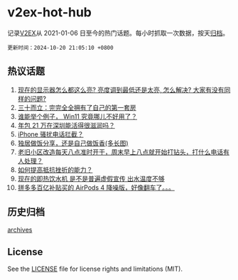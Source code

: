 # v2ex-hot-hub

 记录[V2EX](https://www.v2ex.com/)从 2021-01-06 日至今的热门话题。每小时抓取一次数据，按天[归档](archives)。

`更新时间：2024-10-20 21:05:10 +0800`

## 热议话题

1. [现在的显示器怎么都这么亮? 亮度调到最低还是太亮, 怎么解决? 
大家有没有同样的问题?](https://www.v2ex.com/t/1081861)
1. [三十而立：完完全全拥有了自己的第一套房](https://www.v2ex.com/t/1081814)
1. [谁能举个例子， Win11 究竟哪儿不好用了？](https://www.v2ex.com/t/1081793)
1. [年包 21 万在深圳能活得很滋润吗？](https://www.v2ex.com/t/1081879)
1. [iPhone 骚扰电话拦截？](https://www.v2ex.com/t/1081857)
1. [独居做饭分享，还是自己做饭香(多长图)](https://www.v2ex.com/t/1081887)
1. [老旧小区改造每天八点准时开干，周末早上八点就开始打钻头，打什么电话有人处理？](https://www.v2ex.com/t/1081902)
1. [如何提高抵抗挫折的能力？](https://www.v2ex.com/t/1081806)
1. [现在的即热饮水机 是不是普遍虚假宣传 出水温度不够](https://www.v2ex.com/t/1081836)
1. [拼多多百亿补贴买的 AirPods 4 降噪版，好像翻车了。。。](https://www.v2ex.com/t/1081849)

## 历史归档

[archives](archives)

## License

See the [LICENSE](LICENSE) file for license rights and limitations (MIT).
